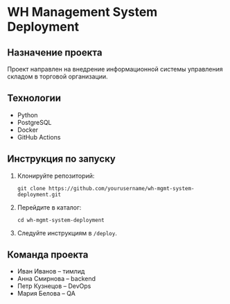# WH Management System Deployment

## Назначение проекта
Проект направлен на внедрение информационной системы управления складом в торговой организации.

## Технологии
- Python
- PostgreSQL
- Docker
- GitHub Actions

## Инструкция по запуску
1. Клонируйте репозиторий:
   ```
   git clone https://github.com/yourusername/wh-mgmt-system-deployment.git
   ```
2. Перейдите в каталог:
   ```
   cd wh-mgmt-system-deployment
   ```
3. Следуйте инструкциям в `/deploy`.

## Команда проекта
- Иван Иванов – тимлид
- Анна Смирнова – backend
- Петр Кузнецов – DevOps
- Мария Белова – QA
